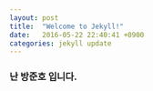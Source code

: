 ```yaml
---
layout: post
title:  "Welcome to Jekyll!"
date:   2016-05-22 22:40:41 +0900
categories: jekyll update
---
```

### 난 방준호 입니다.

[jekyll-docs]: http://jekyllrb.com/docs/home
[jekyll-gh]:   https://github.com/jekyll/jekyll
[jekyll-talk]: https://talk.jekyllrb.com/
